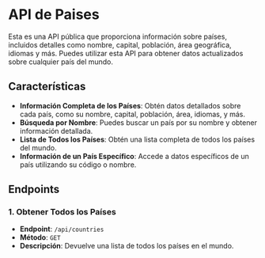 # API de Paises

Esta es una API pública que proporciona información sobre países, incluidos detalles como nombre, capital, población, área geográfica, idiomas y más. Puedes utilizar esta API para obtener datos actualizados sobre cualquier país del mundo.

## Características

- **Información Completa de los Países**: Obtén datos detallados sobre cada país, como su nombre, capital, población, área, idiomas, y más.
- **Búsqueda por Nombre**: Puedes buscar un país por su nombre y obtener información detallada.
- **Lista de Todos los Países**: Obtén una lista completa de todos los países del mundo.
- **Información de un País Específico**: Accede a datos específicos de un país utilizando su código o nombre.

## Endpoints

### 1. Obtener Todos los Países

- **Endpoint**: `/api/countries`
- **Método**: `GET`
- **Descripción**: Devuelve una lista de todos los países en el mundo.
